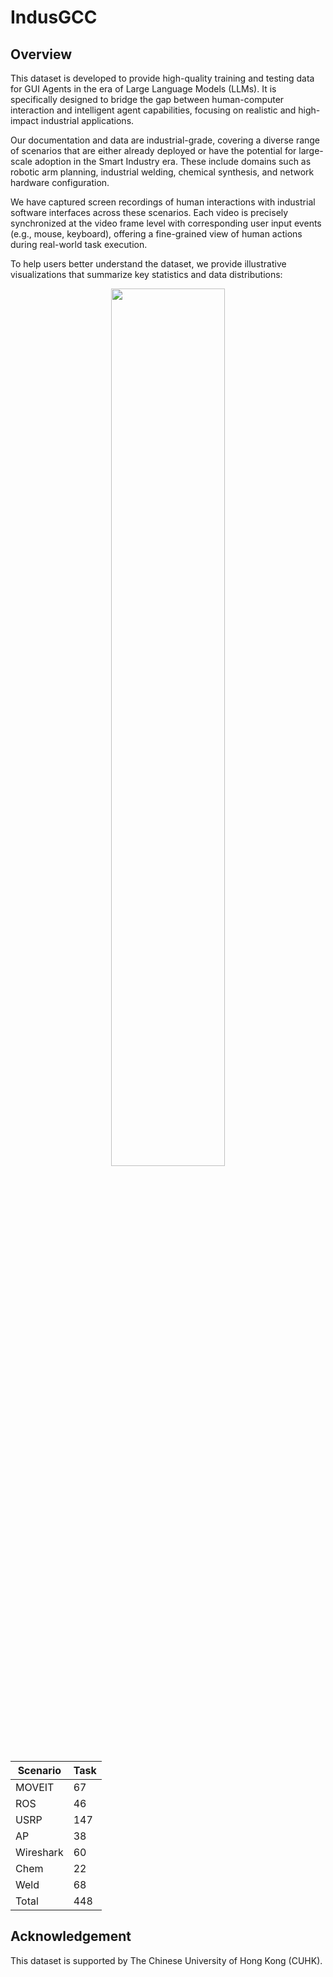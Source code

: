 # IndusGCC
## Overview
This dataset is developed to provide high-quality training and testing data for GUI Agents in the era of Large Language Models (LLMs). It is specifically designed to bridge the gap between human-computer interaction and intelligent agent capabilities, focusing on realistic and high-impact industrial applications.

Our documentation and data are industrial-grade, covering a diverse range of scenarios that are either already deployed or have the potential for large-scale adoption in the Smart Industry era. These include domains such as robotic arm planning, industrial welding, chemical synthesis, and network hardware configuration.

We have captured screen recordings of human interactions with industrial software interfaces across these scenarios. Each video is precisely synchronized at the video frame level with corresponding user input events (e.g., mouse, keyboard), offering a fine-grained view of human actions during real-world task execution.

To help users better understand the dataset, we provide illustrative visualizations that summarize key statistics and data distributions:

<div align="center">
<img src=https://github.com/Golden-Arc/IndustrialLLM/blob/main/img/figure2.png width="60%"/>
</div>

<div align="center">
<table class="tg", ><thead>
  <tr>
    <th class="tg-0pky">Scenario</th>
    <th class="tg-0pky">Task</th>
  </tr></thead>
<tbody>
  <tr>
    <td class="tg-0pky">MOVEIT</td>
    <td class="tg-0pky">67</td>
  </tr>
  <tr>
    <td class="tg-0pky">ROS</td>
    <td class="tg-0pky">46</td>
  </tr>
  <tr>
    <td class="tg-0pky">USRP</td>
    <td class="tg-0pky">147</td>
  </tr>
  <tr>
    <td class="tg-0pky">AP</td>
    <td class="tg-0pky">38</td>
  </tr>
  <tr>
    <td class="tg-0pky">Wireshark</td>
    <td class="tg-0pky">60</td>
  </tr>
  <tr>
    <td class="tg-0pky">Chem</td>
    <td class="tg-0pky">22</td>
  </tr>
  <tr>
    <td class="tg-0pky">Weld</td>
    <td class="tg-0pky">68</td>
  </tr>
  <tr>
    <td class="tg-0pky">Total</td>
    <td class="tg-0pky">448</td>
  </tr>
</tbody>
</table>
</div>

## Acknowledgement
This dataset is supported by The Chinese University of Hong Kong (CUHK).